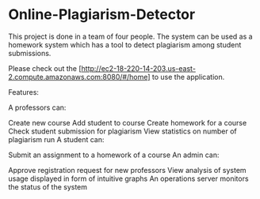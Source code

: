 # Online-Plagiarism-Detector

This project is done in a team of four people. The system can be used as a homework system which has a tool to detect plagiarism
among student submissions.

Please check out the [http://ec2-18-220-14-203.us-east-2.compute.amazonaws.com:8080/#/home] to use the application.

Features:

A professors can:

Create new course
Add student to course
Create homework for a course
Check student submission for plagiarism
View statistics on number of plagiarism run
A student can:

Submit an assignment to a homework of a course
An admin can:

Approve registration request for new professors
View analysis of system usage displayed in form of intuitive graphs
An operations server monitors the status of the system
